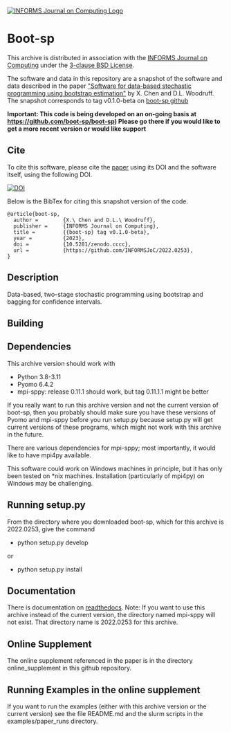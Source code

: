 [![INFORMS Journal on Computing Logo](https://INFORMSJoC.github.io/logos/INFORMS_Journal_on_Computing_Header.jpg)](https://pubsonline.informs.org/journal/ijoc)

# Boot-sp

This archive is distributed in association with the [INFORMS Journal on
Computing](https://pubsonline.informs.org/journal/ijoc) under the [3-clause BSD License](LICENSE).

The software and data in this repository are a snapshot of the software and data
described in the paper
["Software for data-based stochastic programming using bootstrap estimation"](https://doi.org/aa.bbbb/ijoc.yyy.zzzz) by X. Chen and D.L. Woodruff.
The snapshot corresponds to tag v0.1.0-beta on [boot-sp github](https://github.com/boot-sp/boot-sp)


**Important: This code is being developed on an on-going basis at 
https://github.com/boot-sp/boot-sp) Please go there if you would like to
get a more recent version or would like support**

## Cite

To cite this software, please cite the [paper](https://doi.org/aa.bbbb/ijoc.yyy.zzzz) using its DOI and the software itself, using the following DOI.

[![DOI](https://zenodo.org/badge/cccc.svg)](https://zenodo.org/badge/latestdoi/cccc)

Below is the BibTex for citing this snapshot version of the code.

```
@article{boot-sp,
  author =        {X.\ Chen and D.L.\ Woodruff},
  publisher =     {INFORMS Journal on Computing},
  title =         {{boot-sp} tag v0.1.0-beta},
  year =          {2023},
  doi =           {10.5281/zenodo.cccc},
  url =           {https://github.com/INFORMSJoC/2022.0253},
}  
```

## Description

Data-based, two-stage stochastic programming using bootstrap and bagging for confidence intervals.

## Building

## Dependencies

This archive version should work with

- Python 3.8-3.11
- Pyomo 6.4.2
- mpi-sppy: release 0.11.1 should work, but tag 0.11.1.1 might be better

If you really want to run this archive version and not the current version of boot-sp, then
you probably should make sure you have these versions of Pyomo and mpi-sppy
before you run setup.py because setup.py will get current versions of these
programs, which might not work with this archive in the future.

There are various dependencies for mpi-sppy; most importantly, it would like to have mpi4py available.

This software could work on Windows machines in principle, but it has only been tested on *nix machines.
Installation (particularly of mpi4py) on Windows may be challenging.

## Running setup.py

From the directory where you downloaded boot-sp, which for this archive is 2022.0253,
give the command

- python setup.py develop

or

- python setup.py install


## Documentation

There is documentation on [readthedocs](https://boot-sp.readthedocs.io/en/latest/). Note: If
you want to use this archive instead of the current version, the directory named
mpi-sppy will not exist. That directory name is 2022.0253 for this archive.

## Online Supplement

The online supplement referenced in the paper is in the directory online_supplement in this
github repository.

## Running Examples in the online supplement

If you want to run the examples (either with this archive version or the current version)
see the file README.md and the slurm scripts in the examples/paper_runs directory.



